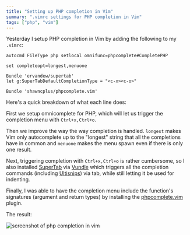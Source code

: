 ```yaml
---
title: "Setting up PHP completion in Vim"
summary: ".vimrc settings for PHP completion in Vim"
tags: ["php", "vim"]
---
```


Yesterday I setup PHP completion in Vim by adding the following to my `.vimrc`:

```vim
autocmd FileType php setlocal omnifunc=phpcomplete#CompletePHP

set completeopt=longest,menuone

Bundle 'ervandew/supertab'
let g:SuperTabDefaultCompletionType = "<c-x><c-o>"

Bundle 'shawncplus/phpcomplete.vim'
```

Here's a quick breakdown of what each line does:

First we setup omnicomplete for PHP, which will let us trigger the completion
menu with `Ctrl+x,Ctrl+o`.

Then we improve the way the way completion is handled. `longest` makes Vim only
autocomplete up to the "longest" string that all the completions have in common
and `menuone` makes the menu spawn even if there is only one result.

Next, triggering completion with `Ctrl+x,Ctrl+o` is rather cumbersome, so
I also installed [SuperTab][1] via [Vundle][2] which triggers all the
completion commands (including [Ultisnips][3]) via tab, while still letting it
be used for indenting.

Finally, I was able to have the completion menu include the function's
signatures (argument and return types) by installing the [phpcomplete.vim][4]
plugin.

The result:

![screenshot of php completion in vim][screenshot]

[1]: https://github.com/ervandew/supertab
[2]: https://github.com/gmarik/vundle
[3]: https://github.com/SirVer/ultisnips
[4]: https://github.com/shawncplus/phpcomplete.vim
[screenshot]: /content/images/php-vim-completion-screenshot.png
